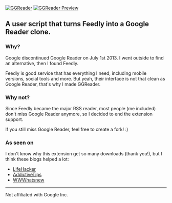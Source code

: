 [![GGReader](https://raw.githubusercontent.com/ramon82/ggreader.crx/master/logo.png)](https://ramon.codes/projects/ggreader.crx)
[![GGReader Preview](https://raw.githubusercontent.com/ramon82/ggreader.crx/master/logo.png)](https://ramon.codes/projects/ggreader.crx)
## A user script that turns Feedly into a Google Reader clone.

### Why?
Google discontinued Google Reader on July 1st 2013. I went outside to find an alternative, then I found Feedly.

Feedly is good service that has everything I need, including mobile versions, social tools and more. But yeah, their interface is not that clean as Google Reader, that's why I made GGReader.


### Why not?
Since Feedly became the major RSS reader, most people (me included) don't miss Google Reader anymore, so I decided to end the extension support. 

If you still miss Google Reader, feel free to create a fork! :)


### As seen on
I don't know why this extension get so many downloads (thank you!), but I think these blogs helped a lot:
- [LifeHacker](http://lifehacker.com/feedly-reader-makes-feedly-look-more-like-google-reader-478017325)
- [AddictiveTips](http://www.addictivetips.com/web/get-google-reader-look-feel-in-feedly-with-this-theme/)
- [WWWhatsnew](http://wwwhatsnew.com/2013/04/20/feedly-reader-viste-a-feedly-como-google-reader-con-esta-extension-para-chrome/)

___

Not affiliated with Google Inc.
